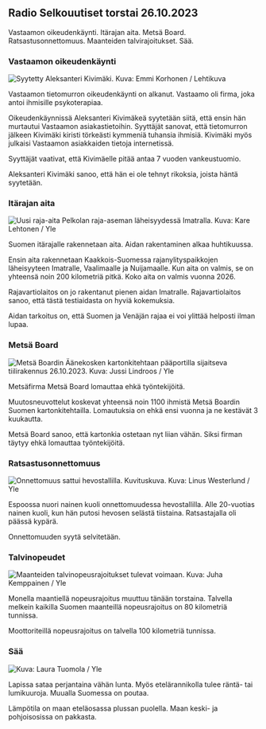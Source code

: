 ## Radio Selkouutiset torstai 26.10.2023

Vastaamon oikeudenkäynti. Itärajan aita. Metsä Board.
Ratsastusonnettomuus. Maanteiden talvirajoitukset. Sää.

### Vastaamon oikeudenkäynti

![Syytetty Aleksanteri Kivimäki. Kuva: Emmi Korhonen /
Lehtikuva](https://images.cdn.yle.fi/image/upload/c_crop,h_2875,w_5112,x_0,y_568/ar_1.7777777777777777,c_fill,g_faces,h_675,w_1200/dpr_1.0/q_auto:eco/f_auto/fl_lossy/v1698305049/39-1191484653a13e7df175)

Vastaamon tietomurron oikeudenkäynti on alkanut. Vastaamo oli firma,
joka antoi ihmisille psykoterapiaa.

Oikeudenkäynnissä Aleksanteri Kivimäkeä syytetään siitä, että ensin hän
murtautui Vastaamon asiakastietoihin. Syyttäjät sanovat, että
tietomurron jälkeen Kivimäki kiristi törkeästi kymmeniä tuhansia
ihmisiä. Kivimäki myös julkaisi Vastaamon asiakkaiden tietoja
internetissä.

Syyttäjät vaativat, että Kivimäelle pitää antaa 7 vuoden vankeustuomio.

Aleksanteri Kivimäki sanoo, että hän ei ole tehnyt rikoksia, joista
häntä syytetään.

### Itärajan aita

![Uusi raja-aita Pelkolan raja-aseman läheisyydessä Imatralla. Kuva:
Kare Lehtonen /
Yle](https://images.cdn.yle.fi/image/upload/c_crop,h_2243,w_3993,x_0,y_0/ar_1.7777777777777777,c_fill,g_faces,h_675,w_1200/dpr_1.0/q_auto:eco/f_auto/fl_lossy/v1698323397/39-1191724653a55b2a04b0)

Suomen itärajalle rakennetaan aita. Aidan rakentaminen alkaa
huhtikuussa.

Ensin aita rakennetaan Kaakkois-Suomessa rajanylityspaikkojen
läheisyyteen Imatralle, Vaalimaalle ja Nuijamaalle. Kun aita on valmis,
se on yhteensä noin 200 kilometriä pitkä. Koko aita on valmis vuonna
2026.

Rajavartiolaitos on jo rakentanut pienen aidan Imatralle.
Rajavartiolaitos sanoo, että tästä testiaidasta on hyviä kokemuksia.

Aidan tarkoitus on, että Suomen ja Venäjän rajaa ei voi ylittää helposti
ilman lupaa.

### Metsä Board

![Metsä Boardin Äänekosken kartonkitehtaan pääportilla sijaitseva
tiilirakennus 26.10.2023. Kuva: Jussi Lindroos /
Yle](https://images.cdn.yle.fi/image/upload/c_crop,h_2267,w_4031,x_0,y_0/ar_1.7777777777777777,c_fill,g_faces,h_675,w_1200/dpr_1.0/q_auto:eco/f_auto/fl_lossy/v1698319726/39-1191672653a4ca1724ad)

Metsäfirma Metsä Board lomauttaa ehkä työntekijöitä.

Muutosneuvottelut koskevat yhteensä noin 1100 ihmistä Metsä Boardin
Suomen kartonkitehtailla. Lomautuksia on ehkä ensi vuonna ja ne kestävät
3 kuukautta.

Metsä Board sanoo, että kartonkia ostetaan nyt liian vähän. Siksi firman
täytyy ehkä lomauttaa työntekijöitä.

### Ratsastusonnettomuus

![Onnettomuus sattui hevostallilla. Kuvituskuva. Kuva: Linus Westerlund
/
Yle](https://images.cdn.yle.fi/image/upload/c_crop,h_3375,w_6000,x_0,y_387/ar_1.7777777777777777,c_fill,g_faces,h_675,w_1200/dpr_1.0/q_auto:eco/f_auto/fl_lossy/v1692692625/39-116023264e46d0e45030)

Espoossa nuori nainen kuoli onnettomuudessa hevostallilla. Alle
20-vuotias nainen kuoli, kun hän putosi hevosen selästä tiistaina.
Ratsastajalla oli päässä kypärä.

Onnettomuuden syytä selvitetään.

### Talvinopeudet

![Maanteiden talvinopeusrajoitukset tulevat voimaan. Kuva: Juha
Kemppainen /
Yle](https://images.cdn.yle.fi/image/upload/c_crop,h_2250,w_4000,x_0,y_0/ar_1.7777777777777777,c_fill,g_faces,h_675,w_1200/dpr_1.0/q_auto:eco/f_auto/fl_lossy/v1603287400/39-7327705f903747751c2)

Monella maantiellä nopeusrajoitus muuttuu tänään torstaina. Talvella
melkein kaikilla Suomen maanteillä nopeusrajoitus on 80 kilometriä
tunnissa.

Moottoriteillä nopeusrajoitus on talvella 100 kilometriä tunnissa.

### Sää

![ Kuva: Laura Tuomola /
Yle](https://images.cdn.yle.fi/image/upload/c_crop,h_1080,w_1919,x_0,y_0/ar_1.7777777777777777,c_fill,g_faces,h_675,w_1200/dpr_1.0/q_auto:eco/f_auto/fl_lossy/v1698292510/39-11913736539e2ff81a55)

Lapissa sataa perjantaina vähän lunta. Myös etelärannikolla tulee räntä-
tai lumikuuroja. Muualla Suomessa on poutaa.

Lämpötila on maan eteläosassa plussan puolella. Maan keski- ja
pohjoisosissa on pakkasta.
